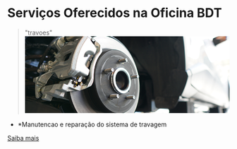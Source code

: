 # Serviços Oferecidos na Oficina BDT

> "travoes"
&nbsp;
![travoes](./static/img/travoes.png)

- *Manutencao e reparação do sistema de travagem

[Saiba mais](https://bernardofr71.github.io/site_ADC/servicos_travoes/)